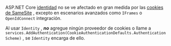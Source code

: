 ASP.NET Core [identidad](xref:security/authentication/identity) no se ve afectado en gran medida por las [cookies de SameSite](xref:security/samesite) , excepto en escenarios avanzados como `IFrames` o `OpenIdConnect` integración.

Al usar `Identity` , ***no*** agregue ningún proveedor de cookies o llame a ` services.AddAuthentication(CookieAuthenticationDefaults.AuthenticationScheme)` , se `Identity` encarga de ello.